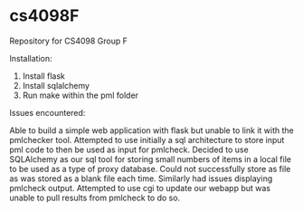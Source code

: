 # cs4098F
Repository for CS4098 Group F


Installation: 

1) Install flask 
2) Install sqlalchemy
3) Run make within the pml folder

Issues encountered: 

Able to build a simple web application with flask but unable to link it with the pmlchecker tool. 
Attempted to use initially a sql architecture to store input pml code to then be used as input for pmlcheck. 
Decided to use SQLAlchemy as our sql tool for storing small numbers of items in a local file to be used as a type of proxy database. Could not successfully store as file as was stored as a blank file each time. 
Similarly had issues displaying pmlcheck output.
Attempted to use cgi to update our webapp but was unable to pull results from pmlcheck to do so. 

